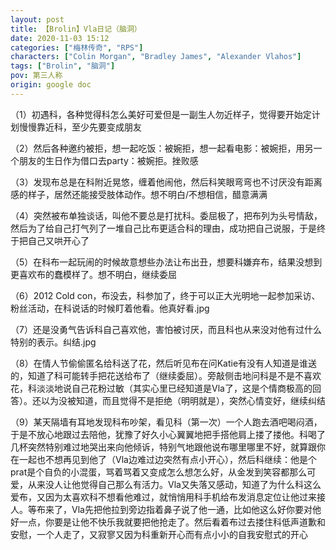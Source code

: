 ```yaml
---
layout: post
title: 【Brolin】Vla日记（脑洞）
date: 2020-11-03 15:12
categories: ["梅林传奇", "RPS"]
characters: ["Colin Morgan", "Bradley James", "Alexander Vlahos"]
tags: ["Brolin", "脑洞"]
pov: 第三人称
origin: google doc
---
```


（1）初遇科，各种觉得科怎么美好可爱但是一副生人勿近样子，觉得要开始定计划慢慢靠近科，至少先要变成朋友

（2）然后各种邀约被拒，想一起吃饭：被婉拒，想一起看电影：被婉拒，用另一个朋友的生日作为借口去party：被婉拒。挫败感

（3）发现布总是在科附近晃悠，缠着他闹他，然后科笑眼弯弯也不讨厌没有距离感的样子，居然还能接受肢体动作。想不明白/不想相信，醋意满满

（4）突然被布单独谈话，叫他不要总是打扰科。委屈极了，把布列为头号情敌，然后为了给自己打气列了一堆自己比布更适合科的理由，成功把自己说服，于是终于把自己又哄开心了

（5）在科布一起玩闹的时候故意想些办法让布出丑，想要科嫌弃布，结果没想到更喜欢布的蠢模样了。想不明白，继续委屈

（6）2012 Cold con，布没去，科参加了，终于可以正大光明地一起参加采访、粉丝活动，在科说话的时候盯着他看。他真好看.jpg

（7）还是没勇气告诉科自己喜欢他，害怕被讨厌，而且科也从来没对他有过什么特别的表示。纠结.jpg

（8）在情人节偷偷匿名给科送了花，然后听见布在问Katie有没有人知道是谁送的，知道了科可能转手把花送给布了（继续委屈）。旁敲侧击地问科是不是不喜欢花，科淡淡地说自己花粉过敏（其实心里已经知道是Vla了，这是个情商极高的回答）。还以为没被知道，而且觉得不是拒绝（明明就是），突然心情变好，继续纠结

（9）某天隔墙有耳地发现科布吵架，看见科（第一次）一个人跑去酒吧喝闷酒，于是不放心地跟过去陪他，犹豫了好久小心翼翼地把手搭他肩上搂了搂他。科喝了几杯突然特别难过地哭出来向他倾诉，特别气地跟他说布哪里哪里不好，就算跟你在一起也不想再见到他了（Vla边难过边突然有点小开心），然后科继续：他是个prat是个自负的小混蛋，骂着骂着又变成怎么想怎么好，从金发到笑容都那么可爱，从来没人让他觉得自己那么有活力。Vla又失落又感动，知道了为什么科这么爱布，又因为太喜欢科不想看他难过，就悄悄用科手机给布发消息定位让他过来接人。等布来了，Vla先把他拉到旁边指着鼻子说了他一通，比如他这么好你要对他好一点，你要是让他不快乐我就要把他抢走了。然后看着布过去搂住科低声道歉和安慰，一个人走了，又寂寥又因为科重新开心而有点小小的自我安慰式的开心
